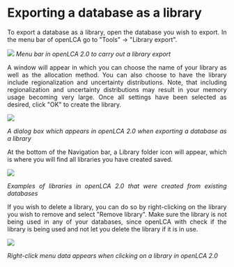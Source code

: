 # Exporting a database as a library

<div style='text-align: justify;'>

To export a database as a library, open the database you wish to export. In the menu bar of openLCA go to 
"Tools" -> "Library export".

![](../media/library_menu_bar_2.png)
_Menu bar in openLCA 2.0 to carry out a library export_

A window will appear in which you can choose the name of your library as well as the allocation method. 
You can also choose to have the library include regionalization and uncertainty distributions. 
Note, that including regionalization and uncertainty distributions may result in your memory usage becoming very large. 
Once all settings have been selected as desired, click "OK" to create the library.

![](../media/library_dialog_box.png)

_A dialog box which appears in openLCA 2.0 when exporting a database as a library_

At the bottom of the Navigation bar, a Library folder icon will appear, which is where you will find all libraries 
you have created saved. 

![](../media/library_example_2.png)

_Examples of libraries in openLCA 2.0 that were created from existing databases_

If you wish to delete a library, you can do so by right-clicking on the library you wish to remove and select "Remove library".
Make sure the library is not being used in any of your databases, since openLCA with check if the library is being used and not 
let you delete the library if it is in use. 

![](../media/library_right_click_menu_3.png)

_Right-click menu data appears when clicking on a library in openLCA 2.0_

</div>


